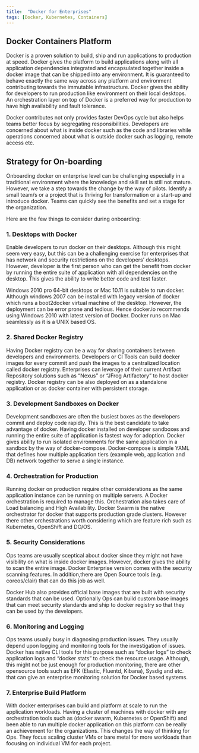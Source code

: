 ```yaml
---
title:  "Docker for Enterprises"
tags: [Docker, Kubernetes, Containers]
---
```


## Docker Containers Platform

Docker is a proven solution to build, ship and run applications to production at speed. Docker gives the platform to build applications along with all application dependencies integrated and encapsulated together inside a docker image that can be shipped into any environment. It is guaranteed to behave exactly the same way across any platform and environment contributing towards the immutable infrastructure.  Docker gives the ability for developers to run production like environment on their local desktops. An orchestration layer on top of Docker is a preferred way for production to have high availability and fault tolerance.

Docker contributes not only provides faster DevOps cycle but also helps teams better focus by segregating responsibilities. Developers are concerned about what is inside docker such as the code and libraries while operations concerned about what is outside docker such as logging, remote access etc.

## Strategy for On-boarding

Onboarding docker on enterprise level can be challenging especially in a traditional environment where the knowledge and skill set is still not mature. However, we take a step towards the change by the way of pilots. Identify a small team/s or a project that is thriving for transformation or a start-up and introduce docker. Teams can quickly see the benefits and set a stage for the organization.

Here are the few things to consider during onboarding:

### 1. Desktops with Docker
    
Enable developers to run docker on their desktops. Although this might seem very easy, but this can be a challenging exercise for enterprises that has network and security restrictions on the developers’ desktops. However, developer is the first person who can get the benefit from docker by running the entire suite of application with all dependencies on the desktop. This gives the ability to write better code and test faster.

Windows 2010 pro 64-bit desktops or Mac 10.11 is suitable to run docker.  Although windows 2007 can be installed with legacy version of docker which runs a boot2docker virtual machine of the desktop. However, the deployment can be error prone and tedious. Hence docker.io recommends using Windows 2010 with latest version of Docker. Docker runs on Mac seamlessly as it is a UNIX based OS.

### 2. Shared Docker Registry
    
Having Docker registry can be a way for sharing containers between developers and environments. Developers or CI Tools can build docker images for every commit and push the images to a centralized location called docker registry.  Enterprises can leverage of their current Artifact Repository solutions such as “Nexus” or “JFrog Artifactory” to host docker registry. Docker registry can be also deployed on as a standalone application or as docker container with persistent storage.  

### 3. Development Sandboxes on Docker
    
Development sandboxes are often the busiest boxes as the developers commit and deploy code rapidly. This is the best candidate to take advantage of docker. Having docker installed on developer sandboxes and running the entire suite of application is fastest way for adoption. Docker gives ability to run isolated environments for the same application in a sandbox by the way of docker-compose. Docker-compose is simple YAML that defines how multiple application tiers (example web, application and DB) network together to serve a single instance.

### 4. Orchestration for Production
    
Running docker on production require other considerations as the same application instance can be running on multiple servers. A Docker orchestration is required to manage this. Orchestration also takes care of Load balancing and High Availability. Docker Swarm is the native orchestrator for docker that supports production grade clusters.  However there other orchestrations worth considering which are feature rich such as Kubernetes, OpenShift and DO/OS.

### 5. Security Considerations
    
Ops teams are usually sceptical about docker since they might not have visibility on what is inside docker images. However, docker gives the ability to scan the entire image.  Docker Enterprise version comes with the security scanning features. In addition,there are Open Source tools (e.g. coreos/clair) that can do this job as well.

Docker Hub also provides official base images that are built with security standards that can be used. Optionally Ops can build custom base images that can meet security standards and ship to docker registry so that they can be used by the developers.

### 6. Monitoring and Logging
    
Ops teams usually busy in diagnosing production issues. They usually depend upon logging and monitoring tools for the investigation of issues. Docker has native CLI tools for this purpose such as “docker logs” to check application logs and “docker stats” to check the resource usage. Although, this might not be just enough for production monitoring, there are other opensource tools such as EFK (Elastic, Fluentd, Kibana), Sysdig and etc. that can give an enterprise monitoring solution for Docker based systems.

### 7. Enterprise Build Platform
    
With docker enterprises can build and platform at scale to run the application workloads. Having a cluster of machines with docker with any orchestration tools such as (docker swarm, Kubernetes or OpenShift) and been able to run multiple docker application on this platform can be really an achievement for the organizations. This changes the way of thinking for Ops. They focus scaling cluster VMs or bare metal for more workloads than focusing on individual VM for each project.

